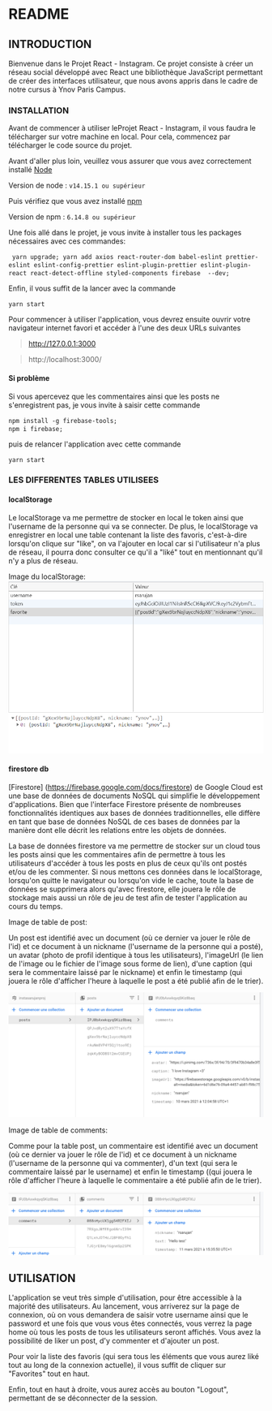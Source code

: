 # README

## INTRODUCTION

Bienvenue dans le Projet React - Instagram. Ce projet consiste à créer un réseau social développé avec React une bibliothèque JavaScript permettant de créer des interfaces utilisateur, que nous avons appris dans le cadre de notre cursus à Ynov Paris Campus.

### INSTALLATION

Avant de commencer à utiliser leProjet React - Instagram, il vous faudra le télécharger sur votre machine en local. Pour cela, commencez par télécharger le code source du projet.

Avant d'aller plus loin, veuillez vous assurer que vous avez correctement installé [Node](https://nodejs.org/en/download/)

Version de node : `v14.15.1 ou supérieur`

Puis vérifiez que vous avez installé [npm](https://www.npmjs.com/get-npm)

Version de npm : `6.14.8 ou supérieur`

Une fois allé dans le projet, je vous invite à installer tous les packages nécessaires avec ces commandes:
```
 yarn upgrade; yarn add axios react-router-dom babel-eslint prettier-eslint eslint-config-prettier eslint-plugin-prettier eslint-plugin-react react-detect-offline styled-components firebase  --dev;
```

Enfin, il vous suffit de la lancer avec la commande
```
yarn start
```

Pour commencer à utiliser l'application, vous devrez ensuite ouvrir votre navigateur internet favori et accéder à l'une des deux URLs suivantes

> http://127.0.0.1:3000

> http://localhost:3000/

#### Si problème
Si vous apercevez que les commentaires ainsi que les posts ne s'enregistrent pas, je vous invite à saisir cette commande
```
npm install -g firebase-tools; 
npm i firebase;
```

puis de relancer l'application avec cette commande
```
yarn start
```
### LES DIFFERENTES TABLES UTILISEES 
#### localStorage
Le localStorage va me permettre de stocker en local le token ainsi que l'username de la personne qui va se connecter.
De plus, le localStorage va enregistrer en local une table contenant la liste des favoris, c'est-à-dire lorsqu'on clique sur "like", on va l'ajouter en local car si l'utilisateur n'a plus de réseau, il pourra donc consulter ce qu'il a "liké" tout en mentionnant qu'il n'y a plus de réseau.

Image du localStorage:
![localStorage Table](./localStorage.png)

#### firestore db
[Firestore] (https://firebase.google.com/docs/firestore) de Google Cloud est une base de données de documents NoSQL qui simplifie le développement d'applications. Bien que l'interface Firestore présente de nombreuses fonctionnalités identiques aux bases de données traditionnelles, elle diffère en tant que base de données NoSQL de ces bases de données par la manière dont elle décrit les relations entre les objets de données.

La base de données firestore va me permettre de stocker sur un cloud tous les posts ainsi que les commentaires afin de permettre à tous les utilisateurs d'accéder à tous les posts en plus de ceux qu'ils ont postés et/ou de les commenter. Si nous mettons ces données dans le localStorage, lorsqu'on quitte le navigateur ou lorsqu'on vide le cache, toute la base de données se supprimera alors qu'avec firestore, elle jouera le rôle de stockage mais aussi un rôle de jeu de test afin de tester l'application au cours du temps.

Image de table de post:

Un post est identifié avec un document (où ce dernier va jouer le rôle de l'id) et ce document à un nickname (l'username de la personne qui a posté), un avatar (photo de profil identique à tous les utilisateurs), l'imageUrl (le lien de l'image ou le fichier de l'image sous forme de lien), d'une caption (qui sera le commentaire laissé par le nickname) et enfin le timestamp (qui jouera le rôle d'afficher l'heure à laquelle le post a été publié afin de le trier).

![posts db](./posts.png)


Image de table de comments:

Comme pour la table post, un commentaire est identifié avec un document (où ce dernier va jouer le rôle de l'id) et ce document à un nickname (l'username de la personne qui va commenter), d'un text (qui sera le commentaire laissé par le username) et enfin le timestamp ((qui jouera le rôle d'afficher l'heure à laquelle le commentaire a été publié afin de le trier).

![comments db](./comments.png)


## UTILISATION

L'application se veut très simple d'utilisation, pour être accessible à la majorité des utilisateurs. Au lancement, vous arriverez sur la page de connexion, où on vous demandera de saisir votre username ainsi que le password et une fois que vous vous êtes connectés, vous verrez la page home où tous les posts de tous les utilisateurs seront affichés. Vous avez la possibilité de liker un post, d'y commenter et d'ajouter un post.

Pour voir la liste des favoris (qui sera tous les éléments que vous aurez liké tout au long de la connexion actuelle), il vous suffit de cliquer sur "Favorites" tout en haut.

Enfin, tout en haut à droite, vous aurez accès au bouton "Logout", permettant de se déconnecter de la session.